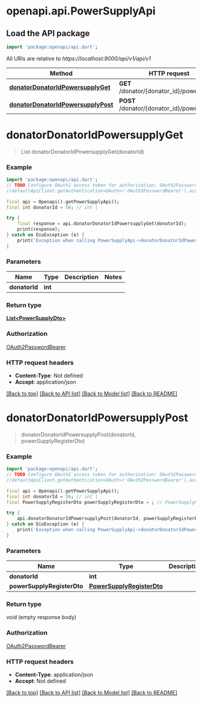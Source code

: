 # openapi.api.PowerSupplyApi

## Load the API package
```dart
import 'package:openapi/api.dart';
```

All URIs are relative to *https://localhost:9000/api/v1/api/v1*

Method | HTTP request | Description
------------- | ------------- | -------------
[**donatorDonatorIdPowersupplyGet**](PowerSupplyApi.md#donatordonatoridpowersupplyget) | **GET** /donator/{donator_id}/powersupply | 
[**donatorDonatorIdPowersupplyPost**](PowerSupplyApi.md#donatordonatoridpowersupplypost) | **POST** /donator/{donator_id}/powersupply | 


# **donatorDonatorIdPowersupplyGet**
> List<PowerSupplyDto> donatorDonatorIdPowersupplyGet(donatorId)



### Example
```dart
import 'package:openapi/api.dart';
// TODO Configure OAuth2 access token for authorization: OAuth2PasswordBearer
//defaultApiClient.getAuthentication<OAuth>('OAuth2PasswordBearer').accessToken = 'YOUR_ACCESS_TOKEN';

final api = Openapi().getPowerSupplyApi();
final int donatorId = 56; // int | 

try {
    final response = api.donatorDonatorIdPowersupplyGet(donatorId);
    print(response);
} catch on DioException (e) {
    print('Exception when calling PowerSupplyApi->donatorDonatorIdPowersupplyGet: $e\n');
}
```

### Parameters

Name | Type | Description  | Notes
------------- | ------------- | ------------- | -------------
 **donatorId** | **int**|  | 

### Return type

[**List&lt;PowerSupplyDto&gt;**](PowerSupplyDto.md)

### Authorization

[OAuth2PasswordBearer](../README.md#OAuth2PasswordBearer)

### HTTP request headers

 - **Content-Type**: Not defined
 - **Accept**: application/json

[[Back to top]](#) [[Back to API list]](../README.md#documentation-for-api-endpoints) [[Back to Model list]](../README.md#documentation-for-models) [[Back to README]](../README.md)

# **donatorDonatorIdPowersupplyPost**
> donatorDonatorIdPowersupplyPost(donatorId, powerSupplyRegisterDto)



### Example
```dart
import 'package:openapi/api.dart';
// TODO Configure OAuth2 access token for authorization: OAuth2PasswordBearer
//defaultApiClient.getAuthentication<OAuth>('OAuth2PasswordBearer').accessToken = 'YOUR_ACCESS_TOKEN';

final api = Openapi().getPowerSupplyApi();
final int donatorId = 56; // int | 
final PowerSupplyRegisterDto powerSupplyRegisterDto = ; // PowerSupplyRegisterDto | 

try {
    api.donatorDonatorIdPowersupplyPost(donatorId, powerSupplyRegisterDto);
} catch on DioException (e) {
    print('Exception when calling PowerSupplyApi->donatorDonatorIdPowersupplyPost: $e\n');
}
```

### Parameters

Name | Type | Description  | Notes
------------- | ------------- | ------------- | -------------
 **donatorId** | **int**|  | 
 **powerSupplyRegisterDto** | [**PowerSupplyRegisterDto**](PowerSupplyRegisterDto.md)|  | 

### Return type

void (empty response body)

### Authorization

[OAuth2PasswordBearer](../README.md#OAuth2PasswordBearer)

### HTTP request headers

 - **Content-Type**: application/json
 - **Accept**: Not defined

[[Back to top]](#) [[Back to API list]](../README.md#documentation-for-api-endpoints) [[Back to Model list]](../README.md#documentation-for-models) [[Back to README]](../README.md)

